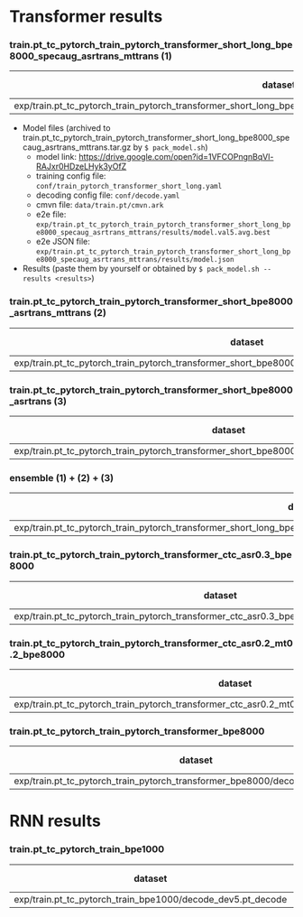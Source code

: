 # Transformer results
### train.pt_tc_pytorch_train_pytorch_transformer_short_long_bpe8000_specaug_asrtrans_mttrans (1)
|dataset|BLEU|1-gram|2-gram|3-gram|4-gram|BP|ratio|hyp_len|ref_len|
|---|---|---|---|---|---|---|---|---|---|
|exp/train.pt_tc_pytorch_train_pytorch_transformer_short_long_bpe8000_specaug_asrtrans_mttrans/decode_dev5.pt_decode|**45.68**|71.6|51.6|39.2|30.0|1.000|1.001|44103|44062|

- Model files (archived to train.pt_tc_pytorch_train_pytorch_transformer_short_long_bpe8000_specaug_asrtrans_mttrans.tar.gz by `$ pack_model.sh`)
  - model link: https://drive.google.com/open?id=1VFCOPngnBqVl-RAJxr0HDzeLHyk3yOfZ
  - training config file: `conf/train_pytorch_transformer_short_long.yaml`
  - decoding config file: `conf/decode.yaml`
  - cmvn file: `data/train.pt/cmvn.ark`
  - e2e file: `exp/train.pt_tc_pytorch_train_pytorch_transformer_short_long_bpe8000_specaug_asrtrans_mttrans/results/model.val5.avg.best`
  - e2e JSON file: `exp/train.pt_tc_pytorch_train_pytorch_transformer_short_long_bpe8000_specaug_asrtrans_mttrans/results/model.json`
- Results (paste them by yourself or obtained by `$ pack_model.sh --results <results>`)

### train.pt_tc_pytorch_train_pytorch_transformer_short_bpe8000_asrtrans_mttrans (2)
|dataset|BLEU|1-gram|2-gram|3-gram|4-gram|BP|ratio|hyp_len|ref_len|
|---|---|---|---|---|---|---|---|---|---|
|exp/train.pt_tc_pytorch_train_pytorch_transformer_short_bpe8000_asrtrans_mttrans/decode_dev5.pt_decode|**45.63**|72.3|52.0|39.3|29.9|0.995|0.995|43847|44062|

### train.pt_tc_pytorch_train_pytorch_transformer_short_bpe8000_asrtrans (3)
|dataset|BLEU|1-gram|2-gram|3-gram|4-gram|BP|ratio|hyp_len|ref_len|
|---|---|---|---|---|---|---|---|---|---|
|exp/train.pt_tc_pytorch_train_pytorch_transformer_short_bpe8000_asrtrans/decode_dev5.pt_decode|**45.03**|71.7|51.2|38.5|29.0|1.000|1.000|44058|44062|

### ensemble (1) + (2) + (3)
|dataset|BLEU|1-gram|2-gram|3-gram|4-gram|BP|ratio|hyp_len|ref_len|
|---|---|---|---|---|---|---|---|---|---|
|exp/train.pt_tc_pytorch_train_pytorch_transformer_short_long_bpe8000_specaug_asrtrans_mttrans/decode_dev5.pt_decode_ensemble3|**48.04**|73.8|54.2|41.8|32.3|0.996|0.996|43907|44062|

### train.pt_tc_pytorch_train_pytorch_transformer_ctc_asr0.3_bpe8000
|dataset|BLEU|1-gram|2-gram|3-gram|4-gram|BP|ratio|hyp_len|ref_len|
|---|---|---|---|---|---|---|---|---|---|
|exp/train.pt_tc_pytorch_train_pytorch_transformer_ctc_asr0.3_bpe8000/decode_dev5.pt_decode|**45.10**|71.7|51.2|38.5|29.2|1.000|1.001|44109|44062|

### train.pt_tc_pytorch_train_pytorch_transformer_ctc_asr0.2_mt0.2_bpe8000
|dataset|BLEU|1-gram|2-gram|3-gram|4-gram|BP|ratio|hyp_len|ref_len|
|---|---|---|---|---|---|---|---|---|---|
|exp/train.pt_tc_pytorch_train_pytorch_transformer_ctc_asr0.2_mt0.2_bpe8000/decode_dev5.pt_decode|**44.90**|71.9|51.3|38.4|29.0|0.998|0.998|43958|44062|

### train.pt_tc_pytorch_train_pytorch_transformer_bpe8000
|dataset|BLEU|1-gram|2-gram|3-gram|4-gram|BP|ratio|hyp_len|ref_len|
|---|---|---|---|---|---|---|---|---|---|
|exp/train.pt_tc_pytorch_train_pytorch_transformer_bpe8000/decode_dev5.pt_decode|**40.59**|68.4|46.9|34.1|25.1|0.997|0.997|43925|44062|


# RNN results
### train.pt_tc_pytorch_train_bpe1000
|dataset|BLEU|1-gram|2-gram|3-gram|4-gram|BP|ratio|hyp_len|ref_len|
|---|---|---|---|---|---|---|---|---|---|
|exp/train.pt_tc_pytorch_train_bpe1000/decode_dev5.pt_decode|**37.61**|65.9|44.0|31.3|22.5|0.995|0.995|43859|44059|
